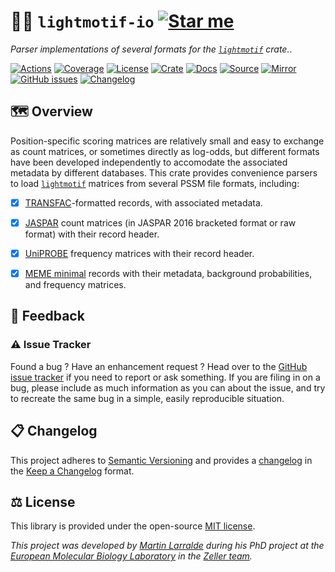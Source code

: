 # 🎼🧬 `lightmotif-io` [![Star me](https://img.shields.io/github/stars/althonos/lightmotif.svg?style=social&label=Star&maxAge=3600)](https://github.com/althonos/lightmotif/stargazers)

*Parser implementations of several formats for the [`lightmotif`](https://crates.io/crates/lightmotif) crate.*.

[![Actions](https://img.shields.io/github/actions/workflow/status/althonos/lightmotif/rust.yml?branch=main&logo=github&style=flat-square&maxAge=300)](https://github.com/althonos/lightmotif/actions)
[![Coverage](https://img.shields.io/codecov/c/gh/althonos/lightmotif?logo=codecov&style=flat-square&maxAge=3600)](https://codecov.io/gh/althonos/lightmotif/)
[![License](https://img.shields.io/badge/license-MIT-blue.svg?style=flat-square&maxAge=2678400)](https://choosealicense.com/licenses/mit/)
[![Crate](https://img.shields.io/crates/v/lightmotif-io.svg?maxAge=600&style=flat-square)](https://crates.io/crates/lightmotif-io)
[![Docs](https://img.shields.io/docsrs/lightmotif-io?maxAge=600&style=flat-square)](https://docs.rs/lightmotif-io)
[![Source](https://img.shields.io/badge/source-GitHub-303030.svg?maxAge=2678400&style=flat-square)](https://github.com/althonos/lightmotif/tree/main/lightmotif-io)
[![Mirror](https://img.shields.io/badge/mirror-EMBL-009f4d?style=flat-square&maxAge=2678400)](https://git.embl.de/larralde/lightmotif/)
[![GitHub issues](https://img.shields.io/github/issues/althonos/lightmotif.svg?style=flat-square&maxAge=600)](https://github.com/althonos/lightmotif/issues)
[![Changelog](https://img.shields.io/badge/keep%20a-changelog-8A0707.svg?maxAge=2678400&style=flat-square)](https://github.com/althonos/lightmotif/blob/master/CHANGELOG.md)

## 🗺️ Overview

Position-specific scoring matrices are relatively small and easy to exchange
as count matrices, or sometimes directly as log-odds, but different formats
have been developed independently to accomodate the associated metadata by 
different databases. This crate provides convenience parsers to load 
[`lightmotif`](https://crates.io/crates/lightmotif) matrices from several 
PSSM file formats, including:

- [x] [TRANSFAC](https://en.wikipedia.org/wiki/TRANSFAC)-formatted records,
  with associated metadata. 
- [x] [JASPAR](https://jaspar.elixir.no/docs/) count matrices
  (in JASPAR 2016 bracketed format or raw format) with their record header.
- [x] [UniPROBE](http://the_brain.bwh.harvard.edu/uniprobe/index.php) 
  frequency matrices with their record header.
- [x] [MEME minimal](https://meme-suite.org/meme/doc/meme-format.html) records
  with their metadata, background probabilities, and frequency matrices.


## 💭 Feedback

### ⚠️ Issue Tracker

Found a bug ? Have an enhancement request ? Head over to the [GitHub issue
tracker](https://github.com/althonos/lightmotif/issues) if you need to report
or ask something. If you are filing in on a bug, please include as much
information as you can about the issue, and try to recreate the same bug
in a simple, easily reproducible situation.

<!-- ### 🏗️ Contributing

Contributions are more than welcome! See [`CONTRIBUTING.md`](https://github.com/althonos/lightmotif/blob/master/CONTRIBUTING.md) for more details. -->

## 📋 Changelog

This project adheres to [Semantic Versioning](http://semver.org/spec/v2.0.0.html)
and provides a [changelog](https://github.com/althonos/lightmotif/blob/master/CHANGELOG.md)
in the [Keep a Changelog](http://keepachangelog.com/en/1.0.0/) format.

## ⚖️ License

This library is provided under the open-source
[MIT license](https://choosealicense.com/licenses/mit/).

*This project was developed by [Martin Larralde](https://github.com/althonos/)
during his PhD project at the [European Molecular Biology Laboratory](https://www.embl.de/)
in the [Zeller team](https://github.com/zellerlab).*
